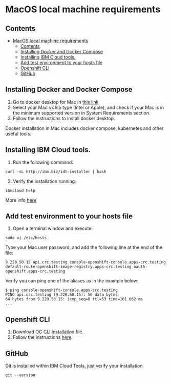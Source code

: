 # MacOS local machine requirements

## Contents
- [MacOS local machine requirements](#macos-local-machine-requirements)
  - [Contents](#contents)
  - [Installing Docker and Docker Compose](#installing-docker-and-docker-compose)
  - [Installing IBM Cloud tools.](#installing-ibm-cloud-tools)
  - [Add test environment to your hosts file](#add-test-environment-to-your-hosts-file)
  - [Openshift CLI](#openshift-cli)
  - [GitHub](#github)

## Installing Docker and Docker Compose

1. Go to docker desktop for Mac in [this link](https://docs.docker.com/docker-for-mac/install/)
2. Select your Mac's chip type (Intel or Apple), and check if your Mac is in the minimum supported version in System Requirements section.
3. Follow the instructions to install docker desktop.

Docker installation in Mac includes docker compose, kubernetes and other useful tools.

## Installing IBM Cloud tools.

1. Run the following command:
```
curl -sL http://ibm.biz/idt-installer | bash
```  

2. Verify the installation running:

```
ibmcloud help
```

More info [here](https://cloud.ibm.com/docs/cli?topic=cloud-cli-getting-started)

## Add test environment to your hosts file
1. Open a terminal window and execute:
```
sudo vi /etc/hosts
```

Type your Mac user password, and add the following line at the end of the file:
```
9.220.50.15 api.crc.testing console-openshift-console.apps-crc.testing default-route-openshift-image-registry.apps-crc.testing oauth-openshift.apps-crc.testing
```

Verify you can ping one of the aliases as in the example below:
```
$ ping console-openshift-console.apps-crc.testing
PING api.crc.testing (9.220.50.15): 56 data bytes
64 bytes from 9.220.50.15: icmp_seq=0 ttl=53 time=101.662 ms
...
```

## Openshift CLI

1. Download [OC CLI installation file](https://downloads-openshift-console.apps-crc.testing/amd64/mac/oc.zip).
2. Follow the instructions [here](https://docs.openshift.com/container-platform/4.6/cli_reference/openshift_cli/getting-started-cli.html#cli-installing-cli-on-macos_cli-developer-commands).


## GitHub
Git is installed within IBM Cloud Tools, just verify your installation:

```.term1
git --version
```